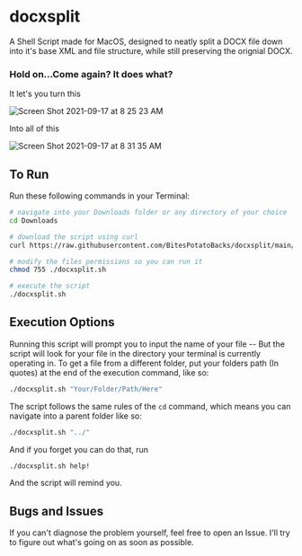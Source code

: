 # docxsplit
A Shell Script made for MacOS, designed to neatly split a DOCX file down into it's base XML and file structure, while still preserving the orignial DOCX.

### Hold on...Come again? It does what?
It let's you turn this

![Screen Shot 2021-09-17 at 8 25 23 AM](https://user-images.githubusercontent.com/83843298/133811606-9c8876eb-cbc8-446c-8e17-cfddab27f510.png)

Into all of this

![Screen Shot 2021-09-17 at 8 31 35 AM](https://user-images.githubusercontent.com/83843298/133813171-2493179c-5576-4cc4-9644-de008b5c6089.png)

## To Run

Run these following commands in your Terminal:
```zsh
# navigate into your Downloads folder or any directory of your choice
cd Downloads

# download the script using curl
curl https://raw.githubusercontent.com/BitesPotatoBacks/docxsplit/main/docxsplit.sh --output docxsplit.sh

# modify the files permissions so you can run it
chmod 755 ./docxsplit.sh

# execute the script
./docxsplit.sh
```

## Execution Options

Running this script will prompt you to input the name of your file -- But the script will look for your file in the directory your terminal is currently operating in. To get a file from a different folder, put your folders path (In quotes) at the end of the execution command, like so:

```zsh
./docxsplit.sh "Your/Folder/Path/Here"
```

The script follows the same rules of the ```cd``` command, which means you can navigate into a parent folder like so:

```zsh
./docxsplit.sh "../"
```

And if you forget you can do that, run

```zsh
./docxsplit.sh help!
```

And the script will remind you.

## Bugs and Issues

If you can't diagnose the problem yourself, feel free to open an Issue. I'll try to figure out what's going on as soon as possible.
